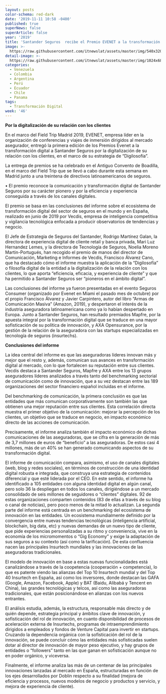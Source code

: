 ```yaml
---
layout: posts
color-schema: red-dark
date: '2019-11-11 10:58 -0400'
published: true
superNews: false
superArticle: false
year: '2019'
title: 'Santander Seguros  recibe el Premio EVENET a la transformación Digital '
image: >-
  https://raw.githubusercontent.com/itnewslat/assets/master/img/540x320/Santander-Event-p.jpg
detail-image: >-
  https://raw.githubusercontent.com/itnewslat/assets/master/img/1024x680/Santander-Event-g.jpg
categories:
  - Venezuela
  - Colombia
  - Argentina
  - Perú
  - Ecuador
  - Chile
  - Panama
tags:
  - Transformación Digital
week: '46'
---
```

**Por la digitalización de su relación con los clientes**

En el marco del Field Trip Madrid 2019, EVENET, empresa líder en la organización de conferencias y viajes de inmersión dirigidos al mercado asegurador, entregó la primera edición de los Premios Evenet a la transformación digital a Santander Seguros por la digitalización de su relación con los clientes, en el marco de su estrategia de “Digilosofía”. 

La entrega de premios se ha celebrado en el Antiguo Convento de Boadilla, en el marco del Field Trip que se llevó a cabo durante esta semana en Madrid junto a una treintena de directivos latinoamericanos de seguros.

•	El premio reconoce la comunicación y transformación digital de Santander Seguros por su carácter pionero y por la eficiencia y experiencia conseguida a través de los canales digitales.

El premio se basa en las conclusiones del informe sobre el ecosistema de transformación digital del sector de seguros en el mundo y en España, realizado en junio de 2019 por Vecdis, empresa de inteligencia competitiva y vigilancia tecnológica enfocada a producir observatorios de tendencias y negocio. 

El Jefe de Estrategia de Seguros del Santander, Rodrigo Martínez Galan, la directora de experiencia digital de cliente retail y banca privada, Mari Luz Hernandez Lemes, y la directora de Tecnología de Seguros, Noelia Moreno Martin-Portugués, han recogido el premio de manos del director de Comunicación, Marketing e Informes de Vecdis, Francisco Álvarez Cano, que ha destacado cómo el informe muestra la aplicación de la “Digilosofía” o filosofía digital de la entidad a la digitalización de la relación con los clientes, lo que aporta “eficiencia, eficacia, y experiencia de cliente” y que ha permitido a Santander Seguros ser “pioneros en el ámbito digital”.

Las conclusiones del informe ya fueron presentadas en el evento Seguros Consumer (organizado por Evenet en Miami el pasado mes de octubre) por el propio Francisco Álvarez y Javier Carpintero, autor del libro “Armas de Comunicación Masiva” (Amazon, 2019), y despertaron el interés de la industria aseguradora latinoamericana como ya lo habían despertado en Europa. Junto a Santander Seguros, han resultado premiados Mapfre, por la apuesta integral por la transformación digital que se traduce en una mayor sofisticación de su política de innovación, y AXA Opensurance, por la gestión de la relación de la aseguradora con las startups especializadas en tecnología de seguros (insurtechs). 

**Conclusiones del informe**

La idea central del informe es que las aseguradoras líderes innovan más y mejor que el resto y, además, comunican sus avances en transformación digital al mercado, con lo que fortalecen su reputación entre sus clientes. Vecdis destaca a Santander Seguros, Mapfre y AXA entre los 13 grupos aseguradores líderes analizados a través tanto del benchmarking sectorial de comunicación como de innovación, que a su vez destacan entre las 189 organizaciones del sector financiero español incluidas en el informe.

Del benchmarking de comunicación, la primera conclusión es que las entidades que más comunican corporativamente son también las que obtienen una mejor reputación entre sus clientes. Esta correlación directa muestra el primer objetivo de la comunicación: mejorar la percepción de los clientes, un objetivo que se traduce en negocio, en impacto económico directo de las acciones de comunicación.

Precisamente, el informe analiza también el impacto económico de dichas comunicaciones de las aseguradoras, que se cifra en la generación de más de 3,7 millones de euros de “beneficio” a las aseguradoras. De estos casi 4 millones, más de un 40% se han generado comunicando aspectos de su transformación digital.

El informe de comunicación compara, asimismo, el uso de canales digitales (web, blog y redes sociales), en términos de construcción de una identidad digital robusta e integrada, que construya una estrategia de contenidos diferencial y que esté liderada por el CEO. En este sentido, el informe ha identificado a 105 entidades con alguna identidad digital en algún canal, pero solo 36 la despliegan en todos los canales, dirigiéndose a un mercado consolidado de seis millones de seguidores o “clientes” digitales. 92 de estas organizaciones comparten contenidos (83 de ellas a través de su blog o canal de noticias), pero poco menos de la mitad lo actualizan. 
La segunda parte del informe está centrada en un benchmarking del ecosistema de innovación en las entidades. Un ecosistema mundialmente definido por la convergencia entre nuevas tendencias tecnológicas (inteligencia artificial, blockchain, big data, etc) y nuevas demandas de un nuevo tipo de cliente, que pide experiencias personalizadas a su ritmo y conveniencia, vive en la economía de los micromomentos o “Gig Economy” y exige la adaptación de sus seguros a su contexto (así como la tarificación). De esta confluencia nacen las principales Insurtech mundiales y las innovaciones de las aseguradoras tradicionales.

El modelo de innovación en base a estas nuevas funcionalidades está canalizándose a través de la coopetencia (cooperación + competencia), lo que es patente viendo las alianzas del Top 10 Insurtech mundial y del Top 40 Insurtech en España, así como los inversores, donde destacan las GAFA (Google, Amazon, Facebook, Apple) y BAT (Baidu, Alibabá y Tencent en China), las grandes tecnológicas y telcos, así como las aseguradoras tradicionales, que están posicionándose en alianzas con los nuevos entrantes.

El análisis estudia, además, la estructura, responsable más directo y de quién depende, estrategia principal y ámbitos clave de innovación, y sofisticación del rol de innovación, en cuanto disponibilidad de procesos de aceleración externa de Insurtechs, programas de intraemprendimiento dirigidos a empleados y fondos de Venture Capital para invertir en startups. Cruzando la dependencia orgánica con la sofisticación del rol de la innovación, se puede concluir cómo las entidades más sofisticadas suelen dotar al director de innovación de mayor peso ejecutivo, y hay grupos de entidades o “followers” tanto en las que ganan en sofisticación aunque no en poder orgánico, y viceversa. 

Finalmente, el informe analiza las más de un centenar de las principales innovaciones lanzadas al mercado en España, estructuradas en función de los ejes desarrollados por Doblin respecto a su finalidad (mejora de eficiencia y procesos, nuevos modelos de negocio y productos y servicio, y mejora de experiencia de cliente). 